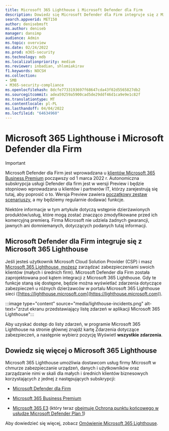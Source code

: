 ```yaml
---
title: Microsoft 365 Lighthouse i Microsoft Defender dla Firm
description: Dowiedz się Microsoft Defender dla Firm integruje się z Microsoft 365 Lighthouse
search.appverid: MET150
author: denisebmsft
ms.author: deniseb
manager: dansimp
audience: Admin
ms.topic: overview
ms.date: 02/24/2022
ms.prod: m365-security
ms.technology: mdb
ms.localizationpriority: medium
ms.reviewer: inbadian, shlomiakirav
f1.keywords: NOCSH
ms.collection:
- SMB
- M365-security-compliance
ms.openlocfilehash: 8dcfe7733193697f68647cda43f02d5565827db2
ms.sourcegitcommit: adea59259a5900cad5de29ddf46d1ca9e9e1c82f
ms.translationtype: MT
ms.contentlocale: pl-PL
ms.lasthandoff: 04/04/2022
ms.locfileid: "64634960"
---
```

# <a name="microsoft-365-lighthouse-and-microsoft-defender-for-business"></a>Microsoft 365 Lighthouse i Microsoft Defender dla Firm

> [!IMPORTANT]
> Microsoft Defender dla Firm jest wprowadzana u [klientów Microsoft 365 Business Premium](../../business-premium/index.md) począwszy od 1 marca 2022 r. Autonomiczna subskrypcja usługi Defender dla firm jest w wersji Preview i będzie stopniowo wprowadzana u klientów i partnerów IT, [](https://aka.ms/mdb-preview) którzy zarejestrują się tutaj, aby poprosić o to. Wersja Preview zawiera [początkowy zestaw scenariuszy](mdb-tutorials.md#try-these-preview-scenarios), a my będziemy regularnie dodawać funkcje.
> 
> Niektóre informacje w tym artykule dotyczą wstępnie dzierżawionych produktów/usług, które mogą zostać znacząco zmodyfikowane przed ich komercyjną premierą. Firma Microsoft nie udziela żadnych gwarancji, jawnych ani domniemanych, dotyczących podanych tutaj informacji. 

## <a name="microsoft-defender-for-business-integrates-with-microsoft-365-lighthouse"></a>Microsoft Defender dla Firm integruje się z Microsoft 365 Lighthouse

Jeśli jesteś użytkownik Microsoft Cloud Solution Provider (CSP) i masz [Microsoft 365 Lighthouse, możesz](../../lighthouse/m365-lighthouse-overview.md) zarządzać zabezpieczeniami swoich klientów (małych i średnich firm). Microsoft Defender dla Firm została zaprojektowana pod kątem integracji z Microsoft 365 Lighthouse. Gdy te funkcje staną się dostępne, będzie można wyświetlać zdarzenia dotyczące zabezpieczeń u różnych dzierżawców w portalu Microsoft 365 Lighthouse sieci ([https://lighthouse.microsoft.com](https://lighthouse.microsoft.com)). 

:::image type="content" source="media/lighthouse-incidents.png" alt-text="zrzut ekranu przedstawiający listę zdarzeń w aplikacji Microsoft 365 Lighthouse":::

Aby uzyskać dostęp do listy zdarzeń, w programie Microsoft 365 Lighthouse na stronie głównej znajdź kartę Zdarzenia dotyczące zabezpieczeń,  a następnie wybierz pozycję Wyświetl **wszystkie zdarzenia**.

## <a name="learn-more-about-microsoft-365-lighthouse"></a>Dowiedz się więcej o Microsoft 365 Lighthouse

Microsoft 365 Lighthouse umożliwia dostawcom usług firmy Microsoft w chmurze zabezpieczanie urządzeń, danych i użytkowników oraz zarządzanie nimi w skali dla małych i średnich klientów biznesowych korzystających z jednej z następujących subskrypcji:

- [Microsoft Defender dla Firm](/security/defender-business/mdb-overview.md)

- [Microsoft 365 Business Premium](../../admin/admin-overview/what-is-microsoft-365.md)

- [Microsoft 365 E3](../../enterprise/microsoft-365-overview.md) (który teraz [obejmuje Ochrona punktu końcowego w usłudze Microsoft Defender Plan 1](../defender-endpoint/defender-endpoint-plan-1.md))

Aby dowiedzieć się więcej, zobacz [Omówienie Microsoft 365 Lighthouse](../../lighthouse/m365-lighthouse-overview.md).